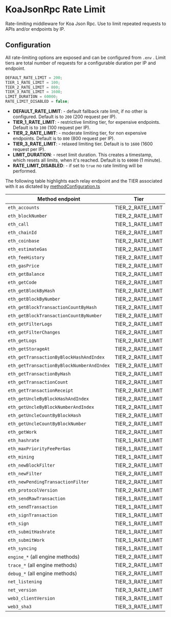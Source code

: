 # KoaJsonRpc Rate Limit

Rate-limiting middleware for Koa Json Rpc. Use to limit repeated requests to APIs and/or endpoints by IP.

## Configuration

All rate-limiting options are exposed and can be configured from `.env` .
Limit tiers are total number of requests for a configurable duration per IP and endpoint.

```js
DEFAULT_RATE_LIMIT = 200;
TIER_1_RATE_LIMIT = 100;
TIER_2_RATE_LIMIT = 800;
TIER_3_RATE_LIMIT = 1600;
LIMIT_DURATION = 60000;
RATE_LIMIT_DISABLED = false;
```

- **DEFAULT_RATE_LIMIT**: - default fallback rate limit, if no other is configured. Default is to `200` (200 request per IP).
- **TIER_1_RATE_LIMIT**: - restrictive limiting tier, for expensive endpoints. Default is to `100` (100 request per IP).
- **TIER_2_RATE_LIMIT**: - moderate limiting tier, for non expensive endpoints. Default is to `800` (800 request per IP).
- **TIER_3_RATE_LIMIT**: - relaxed limiting tier. Default is to `1600` (1600 request per IP).
- **LIMIT_DURATION**: - reset limit duration. This creates a timestamp, which resets all limits, when it's reached. Default is to `60000` (1 minute).
- **RATE_LIMIT_DISABLED**: - if set to `true` no rate limiting will be performed.

The following table highlights each relay endpoint and the TIER associated with it as dictated by [methodConfiguration.ts](/packages/server/src/koaJsonRpc/lib/methodConfiguration.ts)

| Method endpoint                           | Tier              |
| ----------------------------------------- | ----------------- |
| `eth_accounts`                            | TIER_2_RATE_LIMIT |
| `eth_blockNumber`                         | TIER_2_RATE_LIMIT |
| `eth_call`                                | TIER_1_RATE_LIMIT |
| `eth_chainId`                             | TIER_2_RATE_LIMIT |
| `eth_coinbase`                            | TIER_2_RATE_LIMIT |
| `eth_estimateGas`                         | TIER_2_RATE_LIMIT |
| `eth_feeHistory`                          | TIER_2_RATE_LIMIT |
| `eth_gasPrice`                            | TIER_2_RATE_LIMIT |
| `eth_getBalance`                          | TIER_2_RATE_LIMIT |
| `eth_getCode`                             | TIER_2_RATE_LIMIT |
| `eth_getBlockByHash`                      | TIER_2_RATE_LIMIT |
| `eth_getBlockByNumber`                    | TIER_2_RATE_LIMIT |
| `eth_getBlockTransactionCountByHash`      | TIER_2_RATE_LIMIT |
| `eth_getBlockTransactionCountByNumber`    | TIER_2_RATE_LIMIT |
| `eth_getFilterLogs`                       | TIER_2_RATE_LIMIT |
| `eth_getFilterChanges`                    | TIER_2_RATE_LIMIT |
| `eth_getLogs`                             | TIER_2_RATE_LIMIT |
| `eth_getStorageAt`                        | TIER_2_RATE_LIMIT |
| `eth_getTransactionByBlockHashAndIndex`   | TIER_2_RATE_LIMIT |
| `eth_getTransactionByBlockNumberAndIndex` | TIER_2_RATE_LIMIT |
| `eth_getTransactionByHash`                | TIER_2_RATE_LIMIT |
| `eth_getTransactionCount`                 | TIER_2_RATE_LIMIT |
| `eth_getTransactionReceipt`               | TIER_2_RATE_LIMIT |
| `eth_getUncleByBlockHashAndIndex`         | TIER_2_RATE_LIMIT |
| `eth_getUncleByBlockNumberAndIndex`       | TIER_2_RATE_LIMIT |
| `eth_getUncleCountByBlockHash`            | TIER_2_RATE_LIMIT |
| `eth_getUncleCountByBlockNumber`          | TIER_2_RATE_LIMIT |
| `eth_getWork`                             | TIER_2_RATE_LIMIT |
| `eth_hashrate`                            | TIER_1_RATE_LIMIT |
| `eth_maxPriorityFeePerGas`                | TIER_1_RATE_LIMIT |
| `eth_mining`                              | TIER_1_RATE_LIMIT |
| `eth_newBlockFilter`                      | TIER_2_RATE_LIMIT |
| `eth_newFilter`                           | TIER_2_RATE_LIMIT |
| `eth_newPendingTransactionFilter`         | TIER_2_RATE_LIMIT |
| `eth_protocolVersion`                     | TIER_2_RATE_LIMIT |
| `eth_sendRawTransaction`                  | TIER_1_RATE_LIMIT |
| `eth_sendTransaction`                     | TIER_1_RATE_LIMIT |
| `eth_signTransaction`                     | TIER_1_RATE_LIMIT |
| `eth_sign`                                | TIER_1_RATE_LIMIT |
| `eth_submitHashrate`                      | TIER_1_RATE_LIMIT |
| `eth_submitWork`                          | TIER_1_RATE_LIMIT |
| `eth_syncing`                             | TIER_1_RATE_LIMIT |
| `engine_*` (all engine methods)           | TIER_2_RATE_LIMIT |
| `trace_*` (all engine methods)            | TIER_2_RATE_LIMIT |
| `debug_*` (all engine methods)            | TIER_2_RATE_LIMIT |
| `net_listening`                           | TIER_3_RATE_LIMIT |
| `net_version`                             | TIER_3_RATE_LIMIT |
| `web3_clientVersion`                      | TIER_3_RATE_LIMIT |
| `web3_sha3`                               | TIER_3_RATE_LIMIT |
